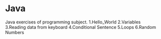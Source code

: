 # Java
Java exercises of programming subject.
1.Hello_World
2.Variables
3.Reading data from keyboard
4.Conditional Sentence
5.Loops
6.Random Numbers
